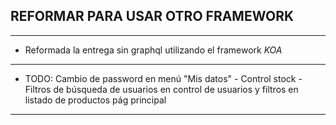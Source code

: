 
## REFORMAR PARA USAR OTRO FRAMEWORK
---

* Reformada la entrega sin graphql utilizando el framework *KOA*
  

---
*  TODO: Cambio de password en menú "Mis datos" - Control stock - Filtros de búsqueda de usuarios en control de usuarios y filtros en listado de productos pág principal
---